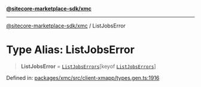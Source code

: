 [**@sitecore-marketplace-sdk/xmc**](../README.md)

***

[@sitecore-marketplace-sdk/xmc](../README.md) / ListJobsError

# Type Alias: ListJobsError

> **ListJobsError** = [`ListJobsErrors`](ListJobsErrors.md)\[keyof [`ListJobsErrors`](ListJobsErrors.md)\]

Defined in: [packages/xmc/src/client-xmapp/types.gen.ts:1916](https://github.com/Sitecore/sitecore-marketplace-sdk/blob/af886e6134b8d1079ef5b8ef70b7eb2f1d9c8aeb/packages/xmc/src/client-xmapp/types.gen.ts#L1916)
